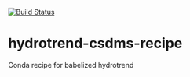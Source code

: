 [![Build
Status](https://travis-ci.org/csdms/hydrotrend-csdms-recipe.svg?branch=master)](https://travis-ci.org/csdms-stack/hydrotrend-csdms-recipe)

# hydrotrend-csdms-recipe
Conda recipe for babelized hydrotrend
